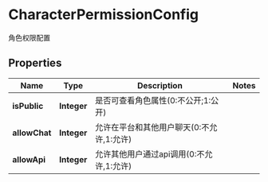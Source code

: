 

# CharacterPermissionConfig

角色权限配置

## Properties

| Name | Type | Description | Notes |
|------------ | ------------- | ------------- | -------------|
|**isPublic** | **Integer** | 是否可查看角色属性(0:不公开;1:公开) |  |
|**allowChat** | **Integer** | 允许在平台和其他用户聊天(0:不允许,1:允许) |  |
|**allowApi** | **Integer** | 允许其他用户通过api调用(0:不允许,1:允许) |  |



